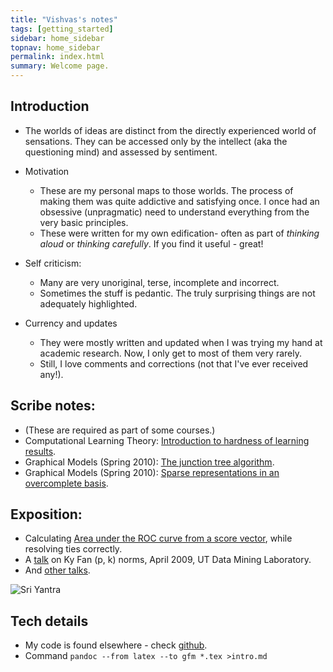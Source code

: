 ```yaml
---
title: "Vishvas's notes"
tags: [getting_started]
sidebar: home_sidebar
topnav: home_sidebar
permalink: index.html
summary: Welcome page.
---
```



## Introduction

- The worlds of ideas are distinct from the directly experienced world of sensations. They can be accessed only by the intellect (aka the questioning mind) and assessed by sentiment.
- Motivation
  - These are my personal maps to those worlds. The process of making them was quite addictive and satisfying once. I once had an obsessive (unpragmatic) need to understand everything from the very basic principles.
  - These were written for my own edification- often as part of _thinking aloud_ or _thinking carefully_. If you find it useful - great!

- Self criticism:
  - Many are very unoriginal, terse, incomplete and incorrect.
  - Sometimes the stuff is pedantic. The truly surprising things are not adequately highlighted.
- Currency and updates
  - They were mostly written and updated when I was trying my hand at academic research. Now, I only get to most of them very rarely.
  - Still, I love comments and corrections (not that I've ever received any!).

## Scribe notes:

- (These are required as part of some courses.)
- Computational Learning Theory: [Introduction to hardness of learning results](colt/scribeNotes/scribeNotes.pdf).
- Graphical Models (Spring 2010): [The junction tree algorithm](probabilisticModels/graphicalModels/scribeNotes/junctionTrees.pdf).
- Graphical Models (Spring 2010): [Sparse representations in an overcomplete basis](numericalAnalysis/exposition/sparseRepresentations/scribedNotes.pdf).  
    

## Exposition:

- Calculating [Area under the ROC curve from a score vector](math/probability/statistics/AUCFromScores/AUCFromScores.pdf), while resolving ties correctly.     
- A [talk](math/linAlg/exposition/kyFanNorms/kyFanNorms.pdf) on Ky Fan (p, k) norms, April 2009, UT Data Mining Laboratory.
- And [other talks](http://vishvas-vasuki.appspot.com/resumeLand/resume.html#x1-70000).

![Sri Yantra](http://upload.wikimedia.org/wikipedia/commons/f/f0/Meru1.jpg)

## Tech details
- My code is found elsewhere - check [github](https://github.com/vvasuki).
- Command `pandoc --from latex --to gfm *.tex >intro.md`